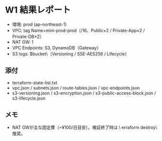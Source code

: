 ﻿# W1 結果レポート

- 環境: prod (ap-northeast-1)
- VPC: tag Name=mini-prod-prod（/16、Public×2 / Private-App×2 / Private-DB×2）
- NAT GW: 1
- VPC Endpoints: S3, DynamoDB（Gateway）
- S3 logs: \$bucket\（Versioning / SSE-AES256 / Lifecycle）

## 添付
- terraform-state-list.txt
- vpc.json / subnets.json / route-tables.json / vpc-endpoints.json
- s3-versioning.json / s3-encryption.json / s3-public-access-block.json / s3-lifecycle.json

## メモ
- NAT GWが主な固定費（~¥100/日目安）。検証終了時は \	erraform destroy\ 推奨。
